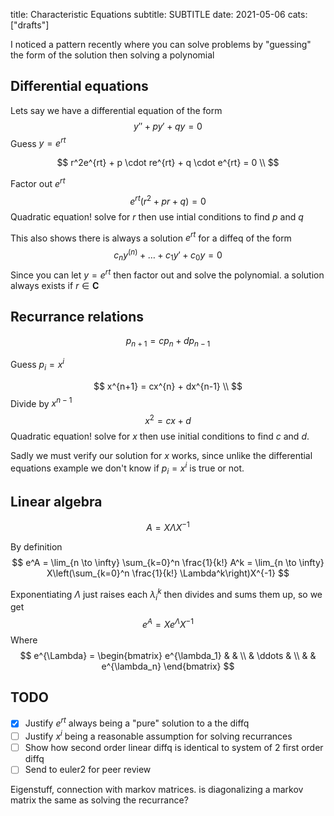 title: Characteristic Equations
subtitle: SUBTITLE
date: 2021-05-06
cats: ["drafts"]


I noticed a pattern recently where you can solve problems by "guessing" the form of the solution
then solving a polynomial

## Differential equations

Lets say we have a differential equation of the form
$$
y'' + py' + qy = 0
$$
Guess $y = e^{rt}$

$$
r^2e^{rt} + p \cdot re^{rt} + q \cdot e^{rt} = 0 \\
$$

Factor out $e^{rt}$
$$
e^{rt}(r^2 + pr + q) = 0
$$
Quadratic equation! solve for $r$ then use intial conditions to find $p$ and $q$

This also shows there is always a solution $e^{rt}$ for a diffeq of the form
$$
c_ny^{(n)} + \dots + c_1y' + c_0y = 0
$$
Since you can let $y = e^{rt}$ then factor out and solve the polynomial.
a solution always exists if $r \in \mathbf C$


## Recurrance relations
$$
p_{n+1} = cp_{n} + dp_{n-1}
$$

Guess $p_i = x^i$

$$
x^{n+1} = cx^{n} + dx^{n-1} \\
$$
Divide by $x^{n-1}$
$$
x^2 = cx + d
$$
Quadratic equation! solve for $x$ then use initial conditions to find $c$ and $d$.

Sadly we must verify our solution for $x$ works, since unlike the differential equations example
we don't know if $p_i = x^i$ is true or not.

## Linear algebra

$$
A = X\Lambda X^{-1}
$$

By definition
$$
e^A = \lim_{n \to \infty} \sum_{k=0}^n \frac{1}{k!} A^k = \lim_{n \to \infty} X\left(\sum_{k=0}^n \frac{1}{k!} \Lambda^k\right)X^{-1}
$$

Exponentiating $\Lambda$ just raises each $\lambda_i ^k$ then divides and sums them up, so we get
$$
e^A = Xe^{\Lambda}X^{-1}
$$
Where
$$
e^{\Lambda} = \begin{bmatrix}
    e^{\lambda_1} & & \\
    & \ddots & \\
    & & e^{\lambda_n}
  \end{bmatrix}
  $$


## TODO

- [x] Justify $e^{rt}$ always being a "pure" solution to a the diffq
- [ ] Justify $x^i$ being a reasonable assumption for solving recurrances
- [ ] Show how second order linear diffq is identical to system of 2 first order diffq
- [ ] Send to euler2 for peer review

Eigenstuff, connection with markov matrices.
is diagonalizing a markov matrix the same as solving the recurrance?
